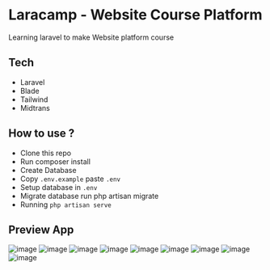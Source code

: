 # Laracamp - Website Course Platform

Learning laravel to make Website platform course

## Tech

- Laravel 
- Blade
- Tailwind
- Midtrans

## How to use ?
- Clone this repo
- Run composer install
- Create Database
- Copy `.env.example` paste `.env`
- Setup database in `.env`
- Migrate database run php artisan migrate
- Running `php artisan serve`

## Preview App
![image](https://user-images.githubusercontent.com/80609220/193474521-d9f82c87-b3a6-4ec0-8498-ed88ae0d192b.png)
![image](https://user-images.githubusercontent.com/80609220/193474554-94d8ea93-51fc-4094-bbec-582a2ee9d353.png)
![image](https://user-images.githubusercontent.com/80609220/193474537-86be6c7d-d9c3-4015-a95b-c2a899b032cd.png)
![image](https://user-images.githubusercontent.com/80609220/193474542-834d7d3e-8dc6-4006-9426-98d68dabb7cc.png)
![image](https://user-images.githubusercontent.com/80609220/193474575-56077aa5-1c3f-45cd-bfd0-ea6ed1fdb74f.png)
![image](https://user-images.githubusercontent.com/80609220/193474622-9cd48e1a-9956-4054-afeb-9badb8629a32.png)
![image](https://user-images.githubusercontent.com/80609220/193474615-ce2fabc4-01f2-48f4-8c85-2f1270c54168.png)
![image](https://user-images.githubusercontent.com/80609220/193474638-ad61b286-1368-45ba-a14d-1b2356323188.png)
![image](https://user-images.githubusercontent.com/80609220/193474646-bac7ef37-7e60-4bb0-9a1c-a5f5dd0863ae.png)
